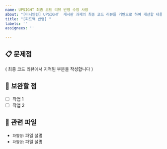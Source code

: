 ```yaml
---
name: UPSIGHT 최종 코드 리뷰 반영 수정 사항
about: "[미니인턴] UPSIGHT  게시판 과제의 최종 코드 리뷰를 기반으로 하여 개선할 내용을 정리합니다."
title: "[피드백 반영] "
labels: ''
assignees: ''

---
```


## 📋 문제점

( 최종 코드 리뷰에서 지적된 부분을 작성합니다 )
 
## 📄 보완할 점

- [ ] 작업 1
- [ ] 작업 2

## 📂 관련 파일

- `파일명`: 파일 설명
- `파일명`: 파일 설명
